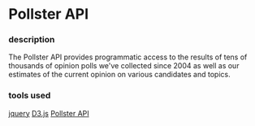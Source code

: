 # Pollster API

### description
 
 The Pollster API provides programmatic access to the results of tens of thousands of opinion polls we've collected since 2004 as well as our estimates of the current opinion on various candidates and topics.
 
### tools used
 
 [jquery](http://shanman1986.github.io/2012/09/23/pollster-jquery/)
 [D3.js](http://bl.ocks.org/bycoffe/3924854)
 [Pollster API](http://elections.huffingtonpost.com/pollster/api)
